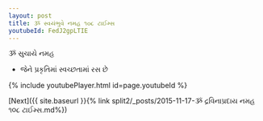 ```yaml
---
layout: post
title: ૐ સ્વયંભુવે નમહ ૧૦૮ ટાઈમ્સ
youtubeId: FedJ2gpLTIE
---
```

 
 
 ૐ સુચાયે નમહ  
 
 -  જેને પ્રકૃતિમાં સ્વચ્છતામાં રસ છે 
 
  
 
  
 
 
 
 
 
 


{% include youtubePlayer.html id=page.youtubeId %}
 
[Next]({{ site.baseurl }}{% link  split2/_posts/2015-11-17-ૐ દ્રવિનાપ્રદાય નમહ ૧૦૮ ટાઈમ્સ.md%})
 
